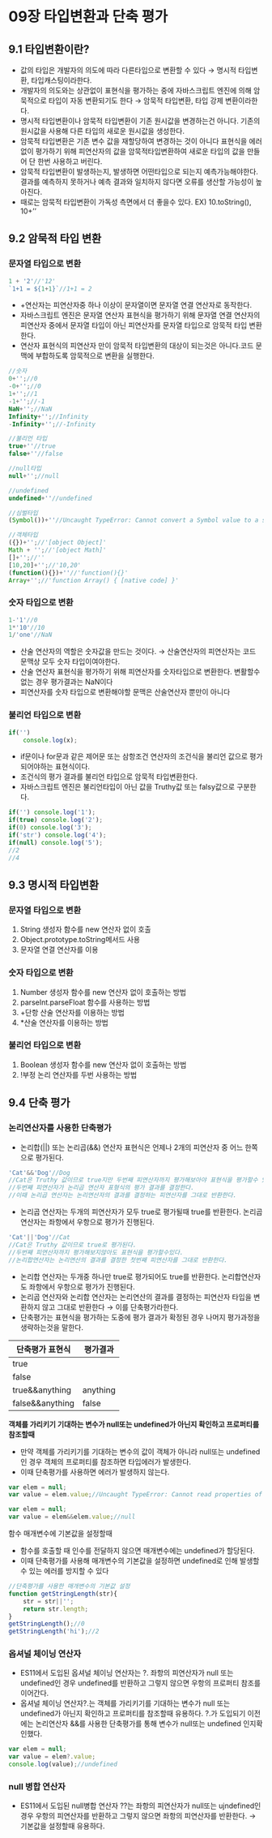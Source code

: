 # 09장 타입변환과 단축 평가

## 9.1 타입변환이란?

- 값의 타입은 개발자의 의도에 따라 다른타입으로 변환할 수 있다 → 명시적 타입변환, 타입캐스팅이라한다.
- 개발자의 의도와는 상관없이 표현식을 평가하는 중에 자바스크립트 엔진에 의해 암묵적으로 타입이 자동 변환되기도 한다 → 암묵적 타입변환, 타입 강제 변환이라한다.
- 명시적 타입변환이나 암묵적 타입변환이 기존 원시값을 변경하는건 아니다.
기존의 원시값을 사용해 다른 타입의 새로운 원시값을 생성한다.
- 암묵적 타입변환은 기존 변수 값을 재할당하여 변경하는 것이 아니다
표현식을 에러없이 평가하기 위해 피연산자의 값을 암묵적타입변환하여 새로운 타입의 값을 만들어 단 한번 사용하고 버린다.
- 암묵적 타입변환이 발생하는지, 발생하면 어떤타입으로 되는지 예측가능해야한다.
결과를 예측하지 못하거나 예측 결과와 일치하지 않다면 오류를 생산할 가능성이 높아진다.
- 때로는 암묵적 타입변환이 가독성 측면에서 더 좋을수 있다.
EX) 10.toString(), 10+’’

## 9.2 암묵적 타입 변환

### 문자열 타입으로 변환

```jsx
1 + '2'//'12'
`1+1 = ${1+1}`//1+1 = 2
```

- +연산자는 피연산자중 하나 이상이 문자열이면 문자열 연결 연산자로 동작한다.
- 자바스크립트 엔진은 문자열 연산자 표현식을 평가하기 위해 문자열 연결 연산자의 피연산자 중에서 문자열 타입이 아닌 피연산자를 문자열 타입으로 암묵적 타입 변환한다.
- 연산자 표현식의 피연산자 만이 암묵적 타입변환의 대상이 되는것은 아니다.코드 문맥에 부합하도록 암묵적으로 변환을 실행한다.

```jsx
//숫자
0+'';//0
-0+'';//0
1+'';//1
-1+'';//-1
NaN+'';//NaN
Infinity+'';//Infinity
-Infinity+'';//-Infinity

//불리언 타입
true+''//true
false+''//false

//null타입
null+'';//null

//undefined
undefined+''//undefined

//심벌타입
(Symbol())+''//Uncaught TypeError: Cannot convert a Symbol value to a string

//객체타입
({})+'';//'[object Object]'
Math + '';//'[object Math]'
[]+'';//''
[10,20]+'';//'10,20'
(function(){})+''//'function(){}'
Array+'';//'function Array() { [native code] }'
```

### 숫자 타입으로 변환

```jsx
1-'1'//0
1*'10'//10
1/'one'//NaN
```

- 산술 연산자의 역할은 숫자값을 만드는 것이다. → 산술연산자의 피연산자는 코드 문맥상 모두 숫자 타입이여야한다.
- 산술 연산자 표현식을 평가하기 위해 피연산자를 숫자타입으로 변환한다.
변활할수 없는 경우 평가결과는 NaN이다
- 피연산자를 숫자 타입으로 변환해야할 문맥은 산술연산자 뿐만이 아니다

### 불리언 타입으로 변환

```jsx
if('')
	console.log(x);
```

- if문이나 for문과 같은 제어문 또는 삼항조건 연산자의 조건식을 불리언 값으로 평가되어야하는 표현식이다.
- 조건식의 평가 결과를 불리언 타입으로 암묵적 타입변환한다.
- 자바스크립트 엔진은 불리언타입이 아닌 값을 Truthy값 또는 falsy값으로 구분한다.

```jsx
if('') console.log('1');
if(true) console.log('2');
if(0) console.log('3');
if('str') console.log('4');
if(null) console.log('5');
//2
//4
```

## 9.3 명시적 타입변환

### 문자열 타입으로 변환

1. String 생성자 함수를 new 연산자 없이 호출
2. Object.prototype.toString메서드 사용
3. 문자열 연결 연산자를 이용

### 숫자 타입으로 변환

1. Number 생성자 함수를 new 연산자 없이 호출하는 방법
2. parseInt.parseFloat 함수를 사용하는 방법
3. +단항 산술 연산자를 이용하는 방법
4. *산술 연산자를 이용하는 방법

### 불리언 타입으로 변환

1. Boolean 생성자 함수를 new 연산자 없이 호출하는 방법
2. !부정 논리 연산자를 두번 사용하는 방법

## 9.4 단축 평가

### 논리연산자를 사용한 단축평가

- 논리합(||) 또는 논리곱(&&) 연산자 표현식은 언제나 2개의 피연산자 중 어느 한쪽으로 평가된다.

```jsx
'Cat'&&'Dog'//Dog
//Cat은 Truthy 값이므로 true지만 두번째 피연산자까지 평가해보아야 표현식을 평가할수 있다.
//두번째 피연산자가 논리곱 연산자 표형식의 평가 결과를 결정한다.
//이때 논리곱 연산자는 논리연산자의 결과를 결정하는 피연산자를 그대로 반환한다.
```

- 논리곱 연산자는 두개의 피연산자가 모두 true로 평가될때 true를 반환한다.
논리곱연산자는 좌항에서 우항으로 평가가 진행된다.

```jsx
'Cat'||'Dog'//Cat
//Cat은 Truthy 값이므로 true로 평가된다.
//두번째 피연산자까지 평가해보지않아도 표현식을 평가할수있다.
//논리합연산자는 논리연산의 결과를 결정한 첫번째 피연산자를 그대로 반환한다.
```

- 논리합 연산자는 두개중 하나만 true로 평가되어도 true를 반환한다.
논리합연산자도 좌항에서 우항으로 평가가 진행된다.
- 논리곱 연산자와 논리합 연산자는 논리연산의 결과를 결정하는 피연산자 타입을 변환하지 않고 그대로 반환한다 → 이를 단축평가라한다.
- 단축평가는 표현식을 평가하는 도중에 평가 결과가 확정된 경우 나머지 평가과정을 생략하는것을 말한다.

| 단축평가 표현식 | 평가결과 |
| --- | --- |
| true||anything | true |
| false||anything | anything |
| true&&anything | anything |
| false&&anything | false |

**객체를 가리키기 기대하는 변수가 null또는 undefined가 아닌지 확인하고 프로퍼티를 참조할때**

- 만약 객체를 가리키기를 기대하는 변수의 값이 객체가 아니라 null또는 undefined인 경우 객체의 프로퍼티를 참조하면 타입에러가 발생한다.
- 이때 단축평가를 사용하면 에러가 발생하지 않는다.

```jsx
var elem = null;
var value = elem.value;//Uncaught TypeError: Cannot read properties of null (reading 'value')

var elem = null;
var value = elem&&elem.value;//null
```

함수 매개변수에 기본값을 설정할때

- 함수를 호출할 때 인수를 전달하지 않으면 매개변수에는 undefined가 할당된다.
- 이때 단축평가를 사용해 매개변수의 기본값을 설정하면 undefined로 인해 발생할 수 있는 에러를 방지할 수 있다

```jsx
//단축평가를 사용한 매개변수의 기본값 설정
function getStringLength(str){
	str = str||'';
	return str.length;
}
getStringLength();//0
getStringLength('hi');//2
```

### 옵셔널 체이닝 연산자

- ES11에서 도입된 옵셔널 체이닝 연산자는 ?. 좌항의 피연산자가 null 또는 undefined인 경우 undefined를 반환하고 그렇지 않으면 우항의 프로퍼티 참조를 이어간다.
- 옵셔널 체이닝 연산자?.는 객체를 가리키기를 기대하는 변수가 null 또는 undefined가 아닌지 확인하고 프로퍼티를 참조할때 유용하다.
?.가 도입되기 이전에는 논리연산자 &&를 사용한 단축평가를 통해 변수가 null또는 undefined 인지확인했다.

```jsx
var elem = null;
var value = elem?.value;
console.log(value);//undefined
```

### null 병합 연산자

- ES11에서 도입된 null병합 연산자 ??는 좌항의 피연산자가 null또는 ujndefined인 경우 우항의 피연산자를 반환하고 그렇지 않으면 좌항의 피연산자를 반환한다. → 기본값을 설정할때 유용하다.